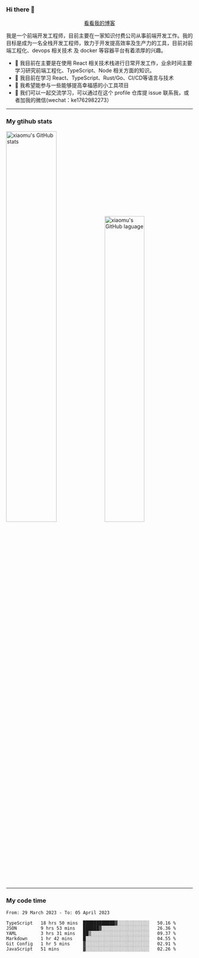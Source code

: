 ### Hi there 👋

<p align="center">
  <a href="https://blog.realjacket.site/">看看我的博客</a>
</p>

我是一个前端开发工程师，目前主要在一家知识付费公司从事前端开发工作。我的目标是成为一名全栈开发工程师，致力于开发提高效率及生产力的工具，目前对前端工程化、devops 相关技术 及 docker 等容器平台有着浓厚的兴趣。

- 🔭 我目前在主要是在使用 React 相关技术栈进行日常开发工作，业余时间主要学习研究前端工程化、TypeScript、Node 相关方面的知识。
- 🌱 我目前在学习 React、TypeScript、Rust/Go、CI/CD等语言与技术
- 👯 我希望能参与一些能够提高幸福感的小工具项目
- 💬 我们可以一起交流学习，可以通过在这个 profile 仓库提 issue 联系我，或者加我的微信(wechat：ke1762982273）

***

### My gtihub stats

<a><img src="https://github-readme-stats-git-masterrstaa-rickstaa.vercel.app/api?username=real-jacket&&show_icons=true" title="xiaomu's GitHub stats" alt="xiaomu's GitHub stats" style="width:52%;"/></a>
<a><img src="https://github-readme-stats-git-masterrstaa-rickstaa.vercel.app/api/top-langs/?username=real-jacket&layout=compact" title="xiaomu's GitHub laguage" alt="xiaomu's GitHub laguage" style="width:46%;"/><a/>

***

### My code time

<!--START_SECTION:waka-->

```text
From: 29 March 2023 - To: 05 April 2023

TypeScript   18 hrs 50 mins  ████████████▓░░░░░░░░░░░░   50.16 %
JSON         9 hrs 53 mins   ██████▓░░░░░░░░░░░░░░░░░░   26.36 %
YAML         3 hrs 31 mins   ██▒░░░░░░░░░░░░░░░░░░░░░░   09.37 %
Markdown     1 hr 42 mins    █░░░░░░░░░░░░░░░░░░░░░░░░   04.55 %
Git Config   1 hr 5 mins     ▓░░░░░░░░░░░░░░░░░░░░░░░░   02.91 %
JavaScript   51 mins         ▓░░░░░░░░░░░░░░░░░░░░░░░░   02.26 %
```

<!--END_SECTION:waka-->
